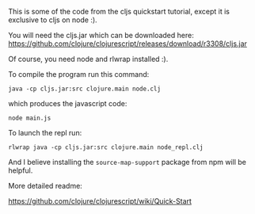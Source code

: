 
This is some of the code from the cljs quickstart tutorial, except it is exclusive to cljs on node :).

You will need the cljs.jar which can be downloaded here: https://github.com/clojure/clojurescript/releases/download/r3308/cljs.jar

Of course, you need node and rlwrap installed :).

To compile the program run this command:

```java -cp cljs.jar:src clojure.main node.clj ```


which produces the javascript code:

```node main.js```


To launch the repl run:

```rlwrap java -cp cljs.jar:src clojure.main node_repl.clj```


And I believe installing the `source-map-support` package from npm will be helpful.


More detailed readme:

https://github.com/clojure/clojurescript/wiki/Quick-Start 







